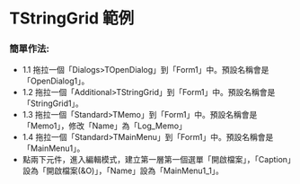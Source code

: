 # TStringGrid 範例

### 簡單作法:
+ 1.1 拖拉一個「Dialogs>TOpenDialog」到「Form1」中。預設名稱會是「OpenDialog1」。
+ 1.2 拖拉一個「Additional>TStringGrid」到「Form1」中。預設名稱會是「StringGrid1」。
+ 1.3 拖拉一個「Standard>TMemo」到「Form1」中。預設名稱會是「Memo1」，修改「Name」為「Log_Memo」
+ 1.4 拖拉一個「Standard>TMainMenu」到「Form1」中。預設名稱會是「MainMenu1」。
+  點兩下元件，進入編輯模式，建立第一層第一個選單「開啟檔案」，「Caption」設為「開啟檔案(&O)」，「Name」設為「MainMenu1_1」。
```pascal

```
